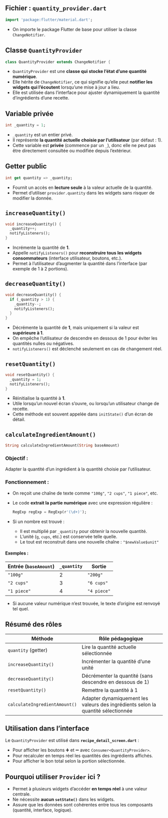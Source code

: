 
##  Fichier : `quantity_provider.dart`

```dart
import 'package:flutter/material.dart';
```

* On importe le package Flutter de base pour utiliser la classe `ChangeNotifier`.



##  Classe `QuantityProvider`

```dart
class QuantityProvider extends ChangeNotifier {
```

* `QuantityProvider` est une **classe qui stocke l’état d’une quantité numérique**.
* Elle hérite de `ChangeNotifier`, ce qui signifie qu’elle peut **notifier les widgets qui l’écoutent** lorsqu’une mise à jour a lieu.
* Elle est utilisée dans l’interface pour ajuster dynamiquement la quantité d’ingrédients d’une recette.



## Variable privée

```dart
int _quantity = 1;
```

* `_quantity` est un entier privé.
* Il représente **la quantité actuelle choisie par l’utilisateur** (par défaut : 1).
* Cette variable est **privée** (commence par un `_`), donc elle ne peut pas être directement consultée ou modifiée depuis l’extérieur.



##  Getter public

```dart
int get quantity => _quantity;
```

* Fournit un accès en **lecture seule** à la valeur actuelle de la quantité.
* Permet d’utiliser `provider.quantity` dans les widgets sans risquer de modifier la donnée.



##  `increaseQuantity()`

```dart
void increaseQuantity() {
  _quantity++;
  notifyListeners();
}
```

* Incrémente la quantité de **1**.
* Appelle `notifyListeners()` pour **reconstruire tous les widgets consommateurs** (interface utilisateur, boutons, etc.).
* Permet à l’utilisateur d’augmenter la quantité dans l’interface (par exemple de 1 à 2 portions).



##  `decreaseQuantity()`

```dart
void decreaseQuantity() {
  if (_quantity > 1) {
    _quantity--;
    notifyListeners();
  }
}
```

* Décrémente la quantité de **1**, mais uniquement si la valeur est **supérieure à 1**.
* On empêche l’utilisateur de descendre en dessous de 1 pour éviter les quantités nulles ou négatives.
* `notifyListeners()` est déclenché seulement en cas de changement réel.



##  `resetQuantity()`

```dart
void resetQuantity() {
  _quantity = 1;
  notifyListeners();
}
```

* Réinitialise la quantité à **1**.
* Utile lorsqu’un nouvel écran s’ouvre, ou lorsqu’un utilisateur change de recette.
* Cette méthode est souvent appelée dans `initState()` d’un écran de détail.



##  `calculateIngredientAmount()`

```dart
String calculateIngredientAmount(String baseAmount)
```

### Objectif :

Adapter la quantité d’un ingrédient à la quantité choisie par l’utilisateur.

### Fonctionnement :

* On reçoit une chaîne de texte comme `"100g"`, `"2 cups"`, `"1 piece"`, etc.
* Le code **extrait la partie numérique** avec une expression régulière :

  ```dart
  RegExp regExp = RegExp(r'(\d+)');
  ```
* Si un nombre est trouvé :

  * Il est multiplié par `_quantity` pour obtenir la nouvelle quantité.
  * L’unité (`g`, `cups`, etc.) est conservée telle quelle.
  * Le tout est reconstruit dans une nouvelle chaîne : `"$newValue$unit"`

#### Exemples :

| Entrée (`baseAmount`) | `_quantity` | Sortie      |
| --------------------- | ----------- | ----------- |
| `"100g"`              | 2           | `"200g"`    |
| `"2 cups"`            | 3           | `"6 cups"`  |
| `"1 piece"`           | 4           | `"4 piece"` |

* Si aucune valeur numérique n’est trouvée, le texte d’origine est renvoyé tel quel.



##  Résumé des rôles

| Méthode                       | Rôle pédagogique                                                                 |
| ----------------------------- | -------------------------------------------------------------------------------- |
| `quantity` (getter)           | Lire la quantité actuelle sélectionnée                                           |
| `increaseQuantity()`          | Incrémenter la quantité d’une unité                                              |
| `decreaseQuantity()`          | Décrémenter la quantité (sans descendre en dessous de 1)                         |
| `resetQuantity()`             | Remettre la quantité à 1                                                         |
| `calculateIngredientAmount()` | Adapter dynamiquement les valeurs des ingrédients selon la quantité sélectionnée |



##  Utilisation dans l’interface

Le `QuantityProvider` est utilisé dans **`recipe_detail_screen.dart`** :

* Pour afficher les boutons ➕ et ➖ avec `Consumer<QuantityProvider>`.
* Pour recalculer en temps réel les quantités des ingrédients affichés.
* Pour afficher le bon total selon la portion sélectionnée.



##  Pourquoi utiliser `Provider` ici ?

* Permet à plusieurs widgets d’accéder **en temps réel** à une valeur centrale.
* Ne nécessite **aucun `setState()`** dans les widgets.
* Assure que les données sont cohérentes entre tous les composants (quantité, interface, logique).

